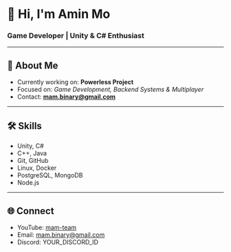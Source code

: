 # 👋 Hi, I'm Amin Mo
### Game Developer | Unity & C# Enthusiast

---

## 🚀 About Me
- Currently working on: **Powerless Project**  
- Focused on: *Game Development, Backend Systems & Multiplayer*  
- Contact: **mam.binary@gmail.com**

---

## 🛠️ Skills
- Unity, C#  
- C++, Java  
- Git, GitHub  
- Linux, Docker  
- PostgreSQL, MongoDB  
- Node.js

---

## 🌐 Connect
- YouTube: [mam-team](https://www.youtube.com/c/mam-team)  
- Email: mam.binary@gmail.com  
- Discord: YOUR_DISCORD_ID
